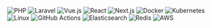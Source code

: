 ![PHP](https://img.shields.io/badge/PHP-%23777BB4.svg?&style=for-the-badge&logo=php&logoColor=white)  <!-- PHP badge -->
![Laravel](https://img.shields.io/badge/Laravel-%23FF2D20.svg?&style=for-the-badge&logo=laravel&logoColor=white)  <!-- Laravel badge -->
![Vue.js](https://img.shields.io/badge/Vue.js-%2335495e.svg?&style=for-the-badge&logo=vue.js&logoColor=%234FC08D)  <!-- Vue badge -->
![React](https://img.shields.io/badge/React-%2361DAFB.svg?&style=for-the-badge&logo=react&logoColor=black)  <!-- React badge -->
![Next.js](https://img.shields.io/badge/Next.js-%23000000.svg?&style=for-the-badge&logo=next.js&logoColor=white)  <!-- Next.js badge -->
![Docker](https://img.shields.io/badge/Docker-%232496ED.svg?&style=for-the-badge&logo=docker&logoColor=white)  <!-- Docker badge -->
![Kubernetes](https://img.shields.io/badge/Kubernetes-%23326CE5.svg?&style=for-the-badge&logo=kubernetes&logoColor=white)  <!-- Kubernetes badge -->
![Linux](https://img.shields.io/badge/Linux-%23FCC624.svg?&style=for-the-badge&logo=linux&logoColor=black)  <!-- Linux badge -->
![GitHub Actions](https://img.shields.io/badge/GitHub_Actions-%232671E5.svg?&style=for-the-badge&logo=github-actions&logoColor=white)  <!-- GitHub Actions badge -->
![Elasticsearch](https://img.shields.io/badge/Elasticsearch-%23005571.svg?&style=for-the-badge&logo=elasticsearch&logoColor=white)  <!-- Elasticsearch badge -->
![Redis](https://img.shields.io/badge/Redis-%23DC382D.svg?&style=for-the-badge&logo=redis&logoColor=white)  <!-- Redis badge -->
![AWS](https://img.shields.io/badge/AWS-%23FF9900.svg?&style=for-the-badge&logo=amazon-aws&logoColor=white)  <!-- AWS badge -->
